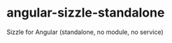 angular-sizzle-standalone
=========================

Sizzle for Angular (standalone, no module, no service)
